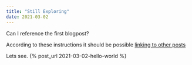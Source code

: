 ```yaml
---
title: "Still Exploring"
date: 2021-03-02
---
```


Can I reference the first blogpost?

According to these instructions it should be possible [linking to other posts](https://jekyllrb.com/docs/liquid/tags/#linking-to-posts)

Lets see. {% post_url 2021-03-02-hello-world %}
